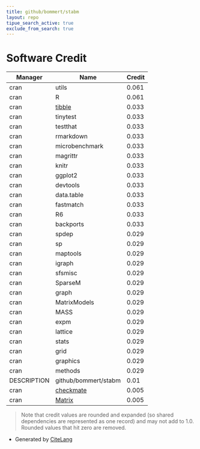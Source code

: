 ```yaml
---
title: github/bommert/stabm
layout: repo
tipue_search_active: true
exclude_from_search: true
---
```

# Software Credit

|Manager|Name|Credit|
|-------|----|------|
|cran|utils|0.061|
|cran|R|0.061|
|cran|[tibble](https://tibble.tidyverse.org/)|0.033|
|cran|tinytest|0.033|
|cran|testthat|0.033|
|cran|rmarkdown|0.033|
|cran|microbenchmark|0.033|
|cran|magrittr|0.033|
|cran|knitr|0.033|
|cran|ggplot2|0.033|
|cran|devtools|0.033|
|cran|data.table|0.033|
|cran|fastmatch|0.033|
|cran|R6|0.033|
|cran|backports|0.033|
|cran|spdep|0.029|
|cran|sp|0.029|
|cran|maptools|0.029|
|cran|igraph|0.029|
|cran|sfsmisc|0.029|
|cran|SparseM|0.029|
|cran|graph|0.029|
|cran|MatrixModels|0.029|
|cran|MASS|0.029|
|cran|expm|0.029|
|cran|lattice|0.029|
|cran|stats|0.029|
|cran|grid|0.029|
|cran|graphics|0.029|
|cran|methods|0.029|
|DESCRIPTION|github/bommert/stabm|0.01|
|cran|[checkmate](https://github.com/mllg/checkmate)|0.005|
|cran|[Matrix](http://Matrix.R-forge.R-project.org/)|0.005|


> Note that credit values are rounded and expanded (so shared dependencies are represented as one record) and may not add to 1.0. Rounded values that hit zero are removed.


- Generated by [CiteLang](https://github.com/vsoch/citelang)
